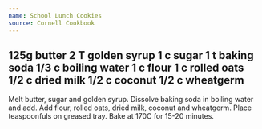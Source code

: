 ```yaml
---
name: School Lunch Cookies
source: Cornell Cookbook
---
```

125g butter
2 T golden syrup
1 c sugar
1 t baking soda
1/3 c boiling water
1 c flour
1 c rolled oats
1/2 c dried milk
1/2 c coconut
1/2 c wheatgerm
---
Melt butter, sugar and golden syrup.  Dissolve baking soda in boiling water and add.  Add flour, rolled oats, dried milk, coconut and wheatgerm.  Place teaspoonfuls on greased tray.  Bake at 170C for 15-20 minutes.

